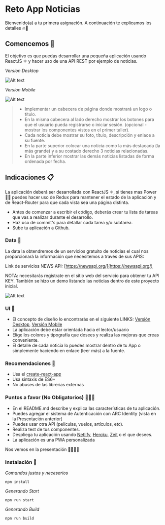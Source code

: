 # Reto App Noticias
Bienvenido(a) a tu primera asignación. A continuación te explicamos los detalles 🔥🎉


## Comencemos 🚀
El objetivo es que puedas desarrollar una pequeña aplicación usando ReactJS ⚛️ y hacer uso de una API REST por ejemplo de noticias.

_Version Desktop_

![Alt text](https://xn--jorgedueas-09a.com/img/vista_desktop.png "Title")

_Version Mobile_

![Alt text](https://xn--jorgedueas-09a.com/img/vista_mobile.png "Title")

> - Implementar un cabecera de página donde mostrará un logo o título.
> - En la misma cabecera al lado derecho mostrar los botones para que el usuario pueda registrarse o iniciar sesión. (opcional - mostrar los componentes vistos en el primer taller).
> - Cada noticia debe mostrar su foto, título, descripción y enlace a su fuente.
> - En la parte superior colocar una noticia como la más destacada (la más grande) y a su costado derecho 3 noticias relacionadas.
> - En la parte inferior mostrar las demás noticias listadas de forma ordenada por fecha.


## Indicaciones 📋
La aplicación deberá ser desarrollada con ReactJS ⚛️, si tienes mas Power 💪😼 puedes hacer uso de Redux para mantener el estado de la aplicación y de React-Router para que cada vista sea una página distinta.
- Antes de comenzar a escribir el código, deberás crear tu lista de tareas que vas a realizar durante el desarrollo.
- Haz uso de commit's para detallar cada tarea y/o subtarea.
- Sube tu aplicación a Github.


### Data 💾
La data la obtendremos de un servicios gratuito de noticias el cual nos proporcionará la información que necesitemos a través de sus APIS:

Link de servicios NEWS API: [https://newsapi.org/](https://newsapi.org/)

NOTA: necesitarás registrate en el sitio web del servicio para obtener tu API KEY. También se hizo un demo listando las noticias dentro de este proyecto inicial.

![Alt text](https://xn--jorgedueas-09a.com/img/demo_codigo_base.png "Title")


### UI 🎨
- El concepto de diseño lo encontrarás en el siguiente LINKS:
 [Versión Desktop](https://xn--jorgedueas-09a.com/img/vista_desktop.png),  [Versión Mobile](https://xn--jorgedueas-09a.com/img/vista_mobile.png)
- La aplicación debe estar orientada hacia el lector/usuario
- Elige los colores y tipografía que desees y realiza las mejoras que creas conveniente.
- El detalle de cada noticia lo puedes mostrar dentro de tu App o simplemente haciendo en enlace (leer más) a  la fuente.



### Recomendaciones 🎩
- Usa el [create-react-app](https://github.com/facebook/create-react-app)
- Usa sintaxis de ES6+
- No abuses de las librerías externas


### Puntos a favor (No Obligatorios) 🦸🏻‍♂️
- En el README.md describe y explica las características de tu aplicación.
- Puedes agregar el sistema de Autenticación con ARC Identity (vista en la Presentación anterior)
- Puedes usar otra API (películas, vuelos, artículos, etc).
- Realiza test de tus componentes.
- Despliega tu aplicación usando [Netlify](https://www.netlify.com), [Heroku](https://www.heroku.com), [Zeit](https://zeit.co) o el que desees.
- La aplicación es una PWA personalizada



Nos vemos en la presentación 🚀🔥🚀🤞




### Instalación 🔧

_Comandos justos y necesarios_

```
npm install
```

_Generando Start_

```
npm run start
```

_Generando Build_

```
npm run build
```